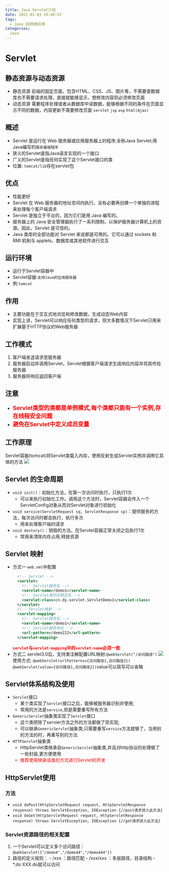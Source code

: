 ```yaml
---
title: Java Servlet介绍
date: 2022-01-03 19:49:57
tags:
  - Java EE网络应用
categories:
  Java
---
```



# Servlet

## 静态资源与动态资源
  - 静态资源
    前端的固定页面，包含HTML、CSS、JS、图片等，不需要查数据库也不需要请求处理，直接就能够显示，想修改内容则必须修改页面
  - 动态资源
    需要程序处理或者从数据库中读数据，能够根据不同的条件在页面显示不同的数据，内容更新不需要修改页面
    `servlet` `jsp` `asp` `html(Ajax)`

## 概述
  - Servlet 是运行在 Web 服务器或应用服务器上的程序;全称Java Servlet;用Java编写的`服务器端程序`
  - 狭义的Servlet是指Java语言实现的一个接口
  - 广义的Servlet是指任何实现了这个Servlet接口的类
  - 位置: `tomcat/lib`存在servlet包
## 优点
  - 性能更好
  - Servlet 在 Web 服务器的地址空间内执行。没有必要再创建一个单独的进程来处理每个客户端请求
  - Servlet 是独立于平台的，因为它们是用 Java 编写的。
  - 服务器上的 Java 安全管理器执行了一系列限制，以保护服务器计算机上的资源。因此，Servlet 是可信的。
  - Java 类库的全部功能对 Servlet 来说都是可用的。它可以通过 sockets 和 RMI 机制与 applets、数据库或其他软件进行交互

## 运行环境
  - 运行于Servlet容器中
  - Servlet容器:`支持Java的应用服务器`
  - 例:`tomcat`

## 作用
  - 主要功能在于交互式地浏览和修改数据，生成动态Web内容
  - 实现上讲，Servlet可以响应任何类型的请求，但大多数情况下Servlet只用来扩展基于HTTP协议的Web服务器

## 工作模式
  1. 客户端发送请求至服务器
  2. 服务器启动并调用Servlet，Servlet根据客户端请求生成响应内容并将其传给服务器
  3. 服务器将响应返回客户端

## 注意
  - **<font color='red' size='4.8'>Servlet类型的类都是单例模式,每个类都只能有一个实例,存在线程安全问题</font>**
  - **<font color='red' size='4.8'>避免在Servlet中定义成员变量</font>**  
## 工作原理
Servlet容器(tomcat)将Servlet类载入内存，使用反射生成Servlet实例并调用它具体的方法
![](tomcat工作机制.gif)

## Servlet 的生命周期
  - `void init()`：初始化方法，在第一次访问时执行，只执行1次
    - 可以来执行初始化工作。调用这个方法时，Servlet容器会传入一个ServletConfig对象从而对Servlet对象进行初始化
  - `void service(ServletRequest sq, ServletResponse sp)`：提供服务的方法，每次访问时都会执行，执行多次
    - 用来处理客户端的请求
  - `void destory()`：销毁的方法。在Servlet容器正常关闭之后执行1次
    - 常用来清除内存占用,释放资源

## Servlet 映射
  - 方式一
    `web.xml`中配置
    ``` xml
      <!-- Servlet -->
      <servlet>
        <!-- Servlet服务名 -->
        <servlet-name>/demo1</servlet-name>
        <!-- Servlet类的全限定名 -->
        <servlet-class>cn.dy.servlet.ServletDemo1</servlet-class>
      </servlet>
      <!-- Servlet映射 -->
      <servlet-mapping>
        <!-- Servlet服务名 -->
        <servlet-name>/demo1</servlet-name>
        <!-- Servlet服务地址 -->
        <url-pattern>/demo222</url-pattern>
      </servlet-mapping>
    ```
    **<font color='red'>`servlet`与`servlet-mapping`中的`servlet-name`必须一致</font>**
  - 方式二
    servlet3.0后，支持类注解配置URL映射:`@webServlet("/访问路径")`
    ![](@WebServlet配置属性.png)
    使用方式:
      `@webServlet(urlPatterns={访问路径1,访问路径2})`
      `@webServlet(value={访问路径1,访问路径2})`value可以简写可以省略


## Servlet体系结构及使用
  - `Servlet`接口
    - 某个类实现了`Servlet`接口之后，能够被服务器识别并使用;
    - 常用的方法是`service`,但是需要重写所有方法
  - `GenericServlet`抽象类实现了`Servlet`接口
    - 这个类把除了servier方法之外的方法都做了空实现;
    - 可以继承`GenericServlet`抽象类;只需要重写`service`方法就够了，当用别的方法的时，再重写别的方法
  - `HTTPServlet`抽象类   
    - HttpServlet类继承自`GenericServlet`抽象类,并且对http协议的处理做了一些封装,更方便使用
    - <font color='red'>推荐使用继承该类的方式进行Servlet的开发</font>

## HttpServlet使用

### 方法
  - `void doPost(HttpServletRequest request, HttpServletResponse response) throws ServletException, IOException {//post请求进入此方法}`
  - `void doGet(HttpServletRequest request, HttpServletResponse response) throws ServletException, IOException {//get请求进入此方法}`

### Servlet资源路径的相关配置
  1. 一个Servlet可以定义多个访问路径： 			
  `@webServlet({"/demo4","/demo44","/demo444"})`
  2. 路径的定义规则：
    - /xxx ：路径匹配
    - /xxx/xxx  ：多层路径，目录结构
    - *.do   XXX.do就可以访问
